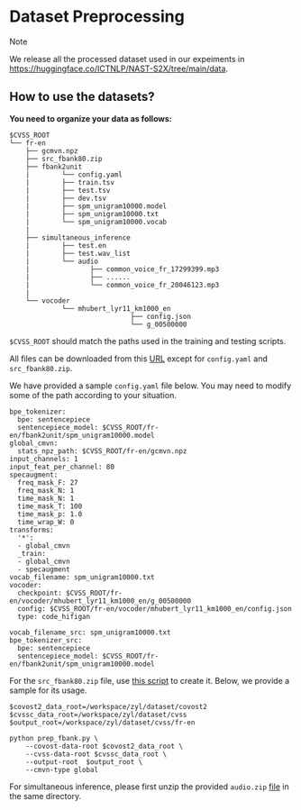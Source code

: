 # Dataset Preprocessing
> [!NOTE]
> We release all the processed dataset used in our expeiments in https://huggingface.co/ICTNLP/NAST-S2X/tree/main/data.




## How to use the datasets?
**You need to organize your data as follows:**

```
$CVSS_ROOT
└── fr-en
    ├── gcmvn.npz            
    ├── src_fbank80.zip
    ├── fbank2unit
    |        └── config.yaml
    |        ├── train.tsv
    |        ├── test.tsv
    |        ├── dev.tsv
    |        ├── spm_unigram10000.model
    |        ├── spm_unigram10000.txt             
    |        └── spm_unigram10000.vocab
    |
    ├── simultaneous_inference
    |        ├── test.en
    |        ├── test.wav_list        
    |        └── audio
    |               ├── common_voice_fr_17299399.mp3
    |               ├── ......
    |               └── common_voice_fr_20046123.mp3
    |
    └── vocoder
             └── mhubert_lyr11_km1000_en
                              ├── config.json 
                              └── g_00500000
```
```$CVSS_ROOT``` should match the paths used in the training and testing scripts.


All files can be downloaded from this [URL](https://huggingface.co/ICTNLP/NAST-S2X/tree/main/data) except for ```config.yaml``` and ```src_fbank80.zip```. 

We have provided a sample ```config.yaml``` file below. You may need to modify some of the path according to your situation.
```
bpe_tokenizer:
  bpe: sentencepiece
  sentencepiece_model: $CVSS_ROOT/fr-en/fbank2unit/spm_unigram10000.model
global_cmvn:
  stats_npz_path: $CVSS_ROOT/fr-en/gcmvn.npz
input_channels: 1
input_feat_per_channel: 80
specaugment:
  freq_mask_F: 27
  freq_mask_N: 1
  time_mask_N: 1
  time_mask_T: 100
  time_mask_p: 1.0
  time_wrap_W: 0
transforms:
  '*':
  - global_cmvn
  _train:
  - global_cmvn
  - specaugment
vocab_filename: spm_unigram10000.txt
vocoder:
  checkpoint: $CVSS_ROOT/fr-en/vocoder/mhubert_lyr11_km1000_en/g_00500000
  config: $CVSS_ROOT/fr-en/vocoder/mhubert_lyr11_km1000_en/config.json
  type: code_hifigan

vocab_filename_src: spm_unigram10000.txt
bpe_tokenizer_src:
  bpe: sentencepiece
  sentencepiece_model: $CVSS_ROOT/fr-en/fbank2unit/spm_unigram10000.model
```

For the ```src_fbank80.zip``` file, use [this script](https://github.com/ictnlp/NAST-S2x/blob/main/preprocessing/prep_fbank.py) to create it. Below, we provide a sample for its usage.
```
$covost2_data_root=/workspace/zyl/dataset/covost2
$cvssc_data_root=/workspace/zyl/dataset/cvss
$output_root=/workspace/zyl/dataset/cvss/fr-en

python prep_fbank.py \
    --covost-data-root $covost2_data_root \
    --cvss-data-root $cvssc_data_root \
    --output-root  $output_root \
    --cmvn-type global
```

For simultaneous inference, please first unzip the provided ```audio.zip``` [file](https://huggingface.co/ICTNLP/NAST-S2X/blob/main/data/simultaneous_inference/audio.zip) in the same directory.




